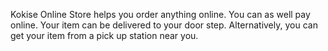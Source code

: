 Kokise Online Store helps you order anything online.
You can as well pay online.
Your item can be delivered to your door step.
Alternatively, you can get your item from a pick up station near you.